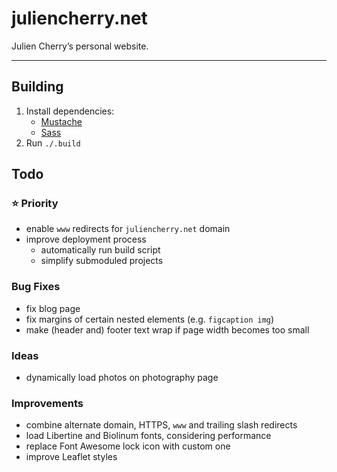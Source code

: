 # juliencherry.net

Julien Cherry’s personal website.

---

## Building

1. Install dependencies:
	* [Mustache](https://mustache.github.io/)
	* [Sass](https://sass-lang.com/install)
2. Run `./.build`

## Todo

### ⭐️ Priority

* enable `www` redirects for `juliencherry.net` domain
* improve deployment process
	* automatically run build script
	* simplify submoduled projects

### Bug Fixes

* fix blog page
* fix margins of certain nested elements (e.g. `figcaption img`)
* make (header and) footer text wrap if page width becomes too small

### Ideas

* dynamically load photos on photography page

### Improvements

* combine alternate domain, HTTPS, `www` and trailing slash redirects
* load Libertine and Biolinum fonts, considering performance
* replace Font Awesome lock icon with custom one
* improve Leaflet styles
